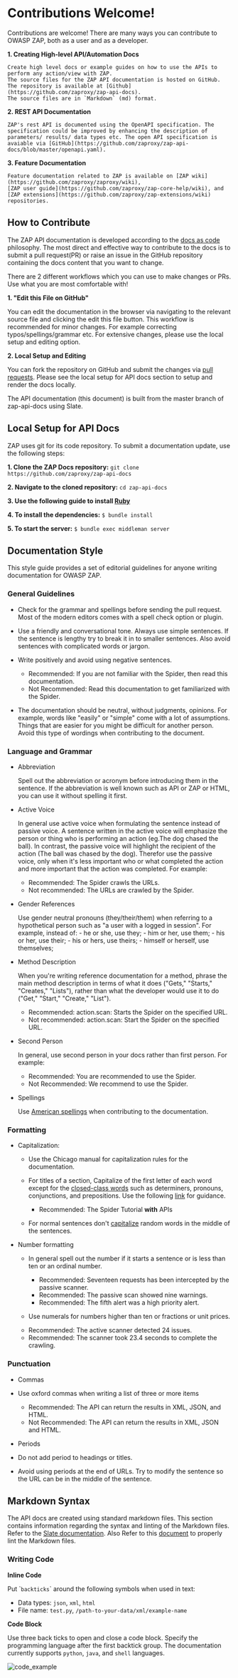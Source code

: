 # Contributions Welcome!

Contributions are welcome! There are many ways you can contribute to OWASP ZAP, both as a user and as a developer.

**1. Creating High-level API/Automation Docs**

    Create high level docs or example guides on how to use the APIs to perform any action/view with ZAP.
    The source files for the ZAP API documentation is hosted on GitHub. The repository is available at [Github](https://github.com/zaproxy/zap-api-docs).
    The source files are in `Markdown` (md) format.
    
**2. REST API Documentation**

    ZAP's rest API is documented using the OpenAPI specification. The specification could be improved by enhancing the description of 
    parameters/ results/ data types etc. The open API specification is avaiable via [GitHub](https://github.com/zaproxy/zap-api-docs/blob/master/openapi.yaml).

**3. Feature Documentation**

    Feature documentation related to ZAP is available on [ZAP wiki](https://github.com/zaproxy/zaproxy/wiki), 
    [ZAP user guide](https://github.com/zaproxy/zap-core-help/wiki), and [ZAP extensions](https://github.com/zaproxy/zap-extensions/wiki) repositories.


## How to Contribute

The ZAP API documentation is developed according to the [docs as code](https://www.writethedocs.org/guide/docs-as-code/) philosophy.
The most direct and effective way to contribute to the docs is to submit a pull request(PR) or raise an 
issue in the GitHub repository containing the docs content that you want to change.

There are 2 different workflows which you can use to make changes or PRs. Use what you are most comfortable with!

**1. "Edit this File on GitHub"**
    
You can edit the documentation in the browser via navigating to the relevant source file and clicking the edit this file button.
This workflow is recommended for minor changes. For example correcting typos/spellings/grammar etc.
For extensive changes, please use the local setup and editing option.

**2. Local Setup and Editing**
    
You can fork the repository on GitHub and submit the changes via [pull requests](https://help.github.com/en/articles/creating-a-pull-request-from-a-fork). 
Please see the local setup for API docs section to setup and render the docs locally.

<aside class="notice">
The API documentation (this document) is built from the master branch of zap-api-docs using Slate.
</aside>

## Local Setup for API Docs

ZAP uses git for its code repository. 
To submit a documentation update, use the following steps:

**1. Clone the ZAP Docs repository:** 
    `git clone https://github.com/zaproxy/zap-api-docs`
   
**2. Navigate to the cloned repository:** 
    `cd zap-api-docs`
    
**3. Use the following guide to install [Ruby](https://www.ruby-lang.org/en/documentation/installation/)**

**4. To install the dependencies:** `$ bundle install`
        
**5. To start the server:** `$ bundle exec middleman server`

## Documentation Style

This style guide provides a set of editorial guidelines for anyone writing documentation for OWASP ZAP.

### General Guidelines

* Check for the grammar and spellings before sending the pull request. Most of the modern editors comes with a spell 
check option or plugin.

* Use a friendly and conversational tone. Always use simple sentences. If the sentence is lengthy try to break it in to smaller sentences. 
Also avoid sentences with complicated words or jargon.

* Write positively and avoid using negative sentences.

  - Recommended: If you are not familiar with the Spider, then read this documentation.
  - Not Recommended: Read this documentation to get familiarized with the Spider.

* The documentation should be neutral, without judgments, opinions. For example, words like "easily" or "simple" come with 
a lot of assumptions. Things that are easier for you might be difficult for another person. Avoid this type of wordings 
when contributing to the document.

### Language and Grammar

* Abbreviation

    Spell out the abbreviation or acronym before introducing them in the sentence. If the abbreviation is well known such as
    API or ZAP or HTML, you can use it without spelling it first.

* Active Voice

    In general use active voice when formulating the sentence instead of passive voice. A sentence written in the active voice will emphasize 
    the person or thing who is performing an action (eg.The dog chased the ball).  In contrast, the passive voice will highlight 
    the recipient of the action (The ball was chased by the dog). Therefor use the passive voice, only when it's less important 
    who or what completed the action and more important that the action was completed. For example:
    
    - Recommended: The Spider crawls the URLs.
    - Not recommended: The URLs are crawled by the Spider.<br>

* Gender References

    Use gender neutral pronouns (they/their/them) when referring to a hypothetical person such as "a user with a logged in session". 
    For example, instead of:
        - he or she, use they;
        - him or her, use them;
        - his or her, use their;
        - his or hers, use theirs;
        - himself or herself, use themselves;

* Method Description

    When you're writing reference documentation for a method, phrase the main method description in terms of what it does 
    ("Gets," "Starts," "Creates," "Lists"), rather than what the developer would use it to do ("Get," "Start," "Create," "List").
    
    - Recommended: action.scan: Starts the Spider on the specified URL. 
    - Not recommended: action.scan: Start the Spider on the specified URL.<br>

* Second Person

    In general, use second person in your docs rather than first person. For example:
    
    - Recommended: You are recommended to use the Spider.
    - Not Recommended: We recommend to use the Spider. <br>

* Spellings

    Use [American spellings](https://www.oxfordinternationalenglish.com/differences-in-british-and-american-spelling/) when
    contributing to the documentation. 
 
### Formatting

* Capitalization:

    * Use the Chicago manual for capitalization rules for the documentation.
    
    * For titles of a section, Capitalize of the first letter of each word except for the [closed-class words](http://babelnet.sbg.ac.at/themepark/grammar/classes.htm) 
      such as determiners, pronouns, conjunctions, and prepositions. Use the following [link](https://capitalizemytitle.com/#Chicago) for guidance.
      - Recommended: The Spider Tutorial **with** APIs
      
    * For normal sentences don't [capitalize](https://www.grammarly.com/blog/capitalization-rules/) random words in the middle of the sentences.
    
* Number formatting   
    * In general spell out the number if it starts a sentence or is less than ten or an ordinal number. 
      - Recommended: Seventeen requests has been intercepted by the passive scanner. 
      - Recommended: The passive scan showed nine warnings.    
      - Recommended: The fifth alert was a high priority alert.  
       
    * Use numerals for numbers higher than ten or fractions or unit prices.
     - Recommended: The active scanner detected 24 issues.
     - Recommended: The scanner took 23.4 seconds to complete the crawling.

### Punctuation
    
*  Commas
  * Use oxford commas when writing a list of three or more items
      - Recommended: The API can return the results in XML, JSON, and HTML.
      - Not Recommended: The API can return the results in XML, JSON and HTML. <br>

*  Periods
  * Do not add period to headings or titles.  
  * Avoid using periods at the end of URLs. Try to modify the sentence so the URL can be in the middle of the sentence.
    
## Markdown Syntax

The API docs are created using standard markdown files. This section contains information regarding the syntax and linting of the Markdown files.
Refer to the [Slate documentation](https://github.com/slatedocs/slate/wiki/Markdown-Syntax). Also Refer to this 
[document](https://github.com/markdownlint/markdownlint/edit/master/docs/RULES.md) to properly lint the Markdown files.

### Writing Code

**Inline Code**

Put \``backticks`\` around the following symbols when used in text:

* Data types: `json`, `xml`, `html`
* File name: `test.py`, `/path-to-your-data/xml/example-name`

**Code Block**                                              

Use three back ticks to open and close a code block. Specify the programming language after the first backtick group. 
The documentation currently supports `python`, `java`, and `shell` languages.

![code_example](../images/code_example.png)
